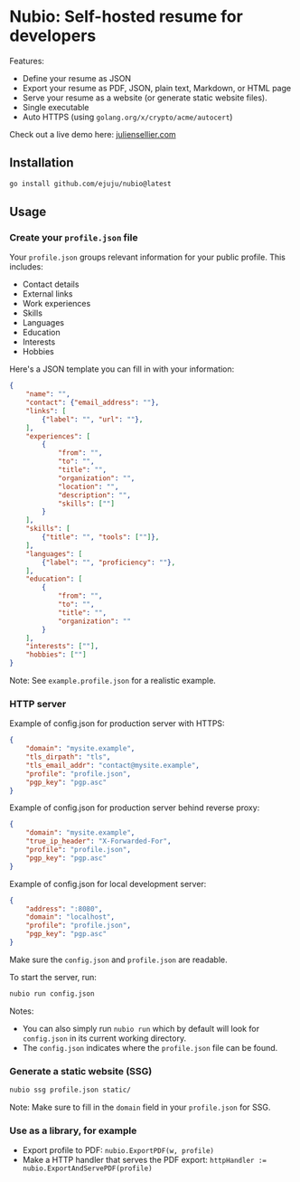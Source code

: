 # Nubio: Self-hosted resume for developers

Features:
- Define your resume as JSON
- Export your resume as PDF, JSON, plain text, Markdown, or HTML page
- Serve your resume as a website (or generate static website files).
- Single executable
- Auto HTTPS (using `golang.org/x/crypto/acme/autocert`)

Check out a live demo here: [juliensellier.com](https://juliensellier.com)

## Installation

```bash
go install github.com/ejuju/nubio@latest
```

## Usage

### Create your `profile.json` file

Your `profile.json` groups relevant information for your public profile.
This includes:
- Contact details
- External links
- Work experiences
- Skills
- Languages
- Education
- Interests
- Hobbies

Here's a JSON template you can fill in with your information:
```json
{
    "name": "",
    "contact": {"email_address": ""},
    "links": [
        {"label": "", "url": ""},
    ],
    "experiences": [
        {
            "from": "",
            "to": "",
            "title": "",
            "organization": "",
            "location": "",
            "description": "",
            "skills": [""]
        }
    ],
    "skills": [
        {"title": "", "tools": [""]},
    ],
    "languages": [
        {"label": "", "proficiency": ""},
    ],
    "education": [
        {
            "from": "",
            "to": "",
            "title": "",
            "organization": ""
        }
    ],
    "interests": [""],
    "hobbies": [""]
}
```

Note: See `example.profile.json` for a realistic example.

### HTTP server

Example of config.json for production server with HTTPS:
```json
{
    "domain": "mysite.example",
    "tls_dirpath": "tls",
    "tls_email_addr": "contact@mysite.example",
    "profile": "profile.json",
    "pgp_key": "pgp.asc"
}
```

Example of config.json for production server behind reverse proxy:
```json
{
    "domain": "mysite.example",
    "true_ip_header": "X-Forwarded-For",
    "profile": "profile.json",
    "pgp_key": "pgp.asc"
}
```

Example of config.json for local development server:
```json
{
    "address": ":8080",
    "domain": "localhost",
    "profile": "profile.json",
    "pgp_key": "pgp.asc"
}
```

Make sure the `config.json` and `profile.json` are readable.

To start the server, run:
```bash
nubio run config.json
```

Notes:
- You can also simply run `nubio run` which by default will look 
  for `config.json` in its current working directory.
- The `config.json` indicates where the `profile.json` file can be found.

### Generate a static website (SSG)

```bash
nubio ssg profile.json static/
```

Note: Make sure to fill in the `domain` field in your `profile.json` for SSG.

### Use as a library, for example

- Export profile to PDF: `nubio.ExportPDF(w, profile)`
- Make a HTTP handler that serves the PDF export: `httpHandler := nubio.ExportAndServePDF(profile)`

